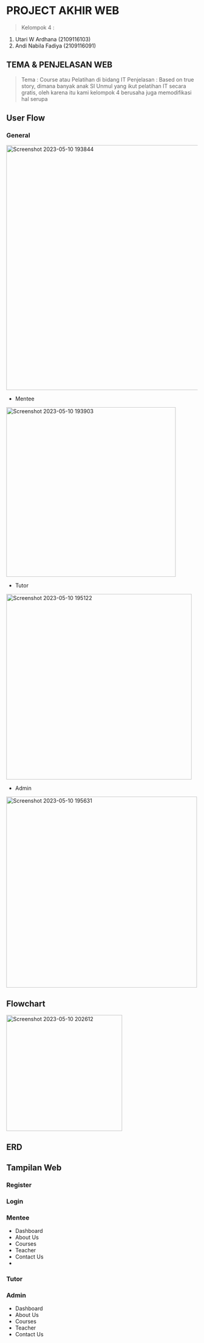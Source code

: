 # PROJECT AKHIR WEB

> Kelompok 4 :
  1. Utari W Ardhana (2109116103)
  2. Andi Nabila Fadiya (2109116091)

## TEMA & PENJELASAN WEB
> Tema : Course atau Pelatihan di bidang IT
> Penjelasan : Based on true story, dimana banyak anak SI Unmul yang ikut pelatihan IT secara gratis, oleh karena itu kami kelompok 4 berusaha juga memodifikasi hal serupa

## User Flow
### General
<img width="644" alt="Screenshot 2023-05-10 193844" src="https://github.com/bhaddbaeby/gambarreadme/assets/90855040/cc47ea19-524a-4de5-ad43-116eb0543316">

- Mentee
<img width="446" alt="Screenshot 2023-05-10 193903" src="https://github.com/bhaddbaeby/gambarreadme/assets/90855040/ffe0466d-a1d2-4be8-b736-b2d1ed5f2820">

- Tutor
<img width="488" alt="Screenshot 2023-05-10 195122" src="https://github.com/bhaddbaeby/gambarreadme/assets/90855040/094730ad-18f6-434c-8bfb-6a68841fe292">

- Admin
<img width="502" alt="Screenshot 2023-05-10 195631" src="https://github.com/bhaddbaeby/gambarreadme/assets/90855040/9bd8c603-c7fa-4aec-986e-3180bc3d976c">

## Flowchart
<img width="305" alt="Screenshot 2023-05-10 202612" src="https://github.com/bhaddbaeby/gambarreadme/assets/90855040/8e2fa4ec-5d2c-4c98-aa72-b1e12854c573">


## ERD

## Tampilan Web
### Register

### Login

### Mentee
- Dashboard
- About Us
- Courses
- Teacher
- Contact Us
- 
### Tutor

### Admin
- Dashboard
- About Us
- Courses
- Teacher
- Contact Us
